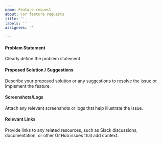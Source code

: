 ```yaml
---
name: Feature request
about: For feature requests
title: ''
labels: ''
assignees: ''

---
```


#### Problem Statement
Clearly define the problem statement

#### Proposed Solution / Suggestions
Describe your proposed solution or any suggestions to resolve the issue or implement the feature.

#### Screenshots/Logs
Attach any relevant screenshots or logs that help illustrate the issue.

#### Relevant Links
Provide links to any related resources, such as Slack discussions, documentation, or other GitHub issues that add context.
